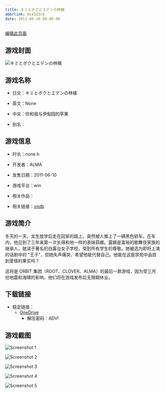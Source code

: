 ```yaml
---
title: キミとボクとエデンの林檎
abbrlink: 8ce1d3c6
date: 2011-06-10 00:00:00
---
```

[编辑此页面](https://github.com/ACG-3/ADV3-source/blob/main/source/_posts/games/%E3%82%AD%E3%83%9F%E3%81%A8%E3%83%9C%E3%82%AF%E3%81%A8%E3%82%A8%E3%83%87%E3%83%B3%E3%81%AE%E6%9E%97%E6%AA%8E.md)

## 游戏封面

![キミとボクとエデンの林檎](https://pan.timero.xyz/onedrive/img_lib_001/%E3%82%AD%E3%83%9F%E3%81%A8%E3%83%9C%E3%82%AF%E3%81%A8%E3%82%A8%E3%83%87%E3%83%B3%E3%81%AE%E6%9E%97%E6%AA%8E_cover.avif)


## 游戏名称

- 日文：キミとボクとエデンの林檎
- 英文：None
- 中文：你和我与伊甸园的苹果

- 别名：


## 游戏信息

- 时长：none h
- 开发者：ALMA
- 发售日期：2011-06-10
- 游戏平台：win
- 相关作品：

- 相关链接：[vndb](https://vndb.org/v5635)


## 游戏简介

冬天的一天，龙生放学后走在回家的路上，突然被人推上了一辆黑色轿车。在车内，他见到了三年来第一次长得和他一样的表妹茹娜。露娜是富裕的歌舞伎家族的继承人，就读于著名的白露台女子学校，受到所有学生的尊敬。她被选为即将上演的话剧中的 "王子"，但她失声痛哭，希望他能代替自己。他能在这座禁苑中品尝到爱情的果实吗？

这将是 ORBIT 集团（ROOT、CLOVER、ALMA）的最后一款游戏，因为受三月份地震和海啸的影响，他们将在游戏发布后无限期休业。




## 下载链接

- 稳定链接：
    - [OneDrive](https://pan.timero.xyz/onedrive/adv_lib_001/%E3%82%AD%E3%83%9F%E3%81%A8%E3%83%9C%E3%82%AF%E3%81%A8%E3%82%A8%E3%83%87%E3%83%B3%E3%81%AE%E6%9E%97%E6%AA%8E)
        - 解压密码：ADV!



## 游戏截图


![Screenshot 1](https://pan.timero.xyz/onedrive/img_lib_001/%E3%82%AD%E3%83%9F%E3%81%A8%E3%83%9C%E3%82%AF%E3%81%A8%E3%82%A8%E3%83%87%E3%83%B3%E3%81%AE%E6%9E%97%E6%AA%8E_Screenshot_1.avif)

![Screenshot 2](https://pan.timero.xyz/onedrive/img_lib_001/%E3%82%AD%E3%83%9F%E3%81%A8%E3%83%9C%E3%82%AF%E3%81%A8%E3%82%A8%E3%83%87%E3%83%B3%E3%81%AE%E6%9E%97%E6%AA%8E_Screenshot_2.avif)

![Screenshot 3](https://pan.timero.xyz/onedrive/img_lib_001/%E3%82%AD%E3%83%9F%E3%81%A8%E3%83%9C%E3%82%AF%E3%81%A8%E3%82%A8%E3%83%87%E3%83%B3%E3%81%AE%E6%9E%97%E6%AA%8E_Screenshot_3.avif)

![Screenshot 4](https://pan.timero.xyz/onedrive/img_lib_001/%E3%82%AD%E3%83%9F%E3%81%A8%E3%83%9C%E3%82%AF%E3%81%A8%E3%82%A8%E3%83%87%E3%83%B3%E3%81%AE%E6%9E%97%E6%AA%8E_Screenshot_4.avif)

![Screenshot 5](https://pan.timero.xyz/onedrive/img_lib_001/%E3%82%AD%E3%83%9F%E3%81%A8%E3%83%9C%E3%82%AF%E3%81%A8%E3%82%A8%E3%83%87%E3%83%B3%E3%81%AE%E6%9E%97%E6%AA%8E_Screenshot_5.avif)

